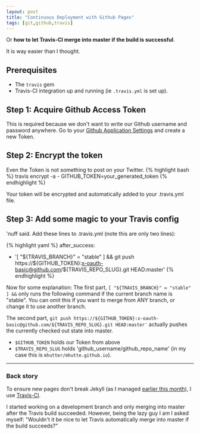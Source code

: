 ```yaml
---
layout: post
title: "Continuous Deployment with Github Pages"
tags: [git,github,travis]
---
```


Or **how to let Travis-CI merge into master if the build is successful**.

It is way easier than I thought.


## Prerequisites
* The `travis` gem
* Travis-CI integration up and running (ie `.travis.yml` is set up).


## Step 1: Acquire Github Access Token
This is required because we don't want to write our Github username and password anywhere.
Go to your [Github Application Settings](https://github.com/settings/applications) and create a new Token.


## Step 2: Encrypt the token
Even the Token is not something to post on your Twitter.
{% highlight bash %}
travis encrypt -a - GITHUB_TOKEN=your_generated_token
{% endhighlight %}

Your token will be encrypted and automatically added to your .travis.yml file.


## Step 3: Add some magic to your Travis config
'nuff said. Add these lines to .travis.yml (note this are only two lines):

{% highlight yaml %}
after_success:
- '[ "${TRAVIS_BRANCH}" = "stable" ] && git push https://${GITHUB_TOKEN}:x-oauth-basic@github.com/${TRAVIS_REPO_SLUG}.git HEAD:master'
{% endhighlight %}

Now for some explanation:
The first part, `[ "${TRAVIS_BRANCH}" = "stable" ] &&` only runs the following command if the current branch name is "stable". You can omit this if you want to merge from ANY branch, or change it to use another branch.

The second part, `git push https://${GITHUB_TOKEN}:x-oauth-basic@github.com/${TRAVIS_REPO_SLUG}.git HEAD:master'` actually pushes the currently checked out state into master.
* `$GITHUB_TOKEN` holds our Token from above
* `$TRAVIS_REPO_SLUG` holds 'github_username/github_repo_name' (in my case this is `mhutter/mhutte.github.io`).

---

### Back story

To ensure new pages don't break Jekyll (as I managed [earlier this month](https://github.com/mhutter/mhutter.github.io/commit/0ac196687b58150aafc1680f7cde530d08673686)), I use [Travis-CI](https://travis-ci.org/).

I started working on a development branch and only merging into master after the Travis build succeeded. However, being the lazy guy I am I asked myself: "Wouldn't it be nice to let Travis automatically merge into master if the build succeeds?"
